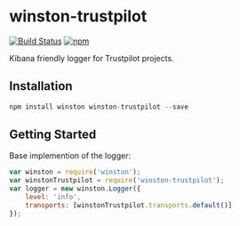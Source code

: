 # winston-trustpilot

[![Build Status](https://travis-ci.org/trustpilot/node-winston-trustpilot.svg?branch=master)](https://travis-ci.org/trustpilot/node-winston-trustpilot) [![npm](https://img.shields.io/npm/v/winston-trustpilot.svg)](https://www.npmjs.com/package/winston-trustpilot)

Kibana friendly logger for Trustpilot projects.

## Installation

```javascript
npm install winston winston-trustpilot --save
```

## Getting Started

Base implemention of the logger:

```javascript
var winston = require('winston');
var winstonTrustpilot = require('winston-trustpilot');
var logger = new winston.Logger({
    level: 'info',
    transports: [winstonTrustpilot.transports.default()]
});
```
